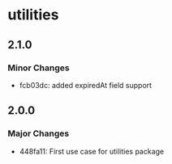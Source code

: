 # utilities

## 2.1.0

### Minor Changes

- fcb03dc: added expiredAt field support

## 2.0.0

### Major Changes

- 448fa11: First use case for utilities package
